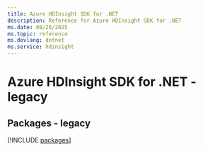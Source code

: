 ```yaml
---
title: Azure HDInsight SDK for .NET
description: Reference for Azure HDInsight SDK for .NET
ms.date: 08/26/2025
ms.topic: reference
ms.devlang: dotnet
ms.service: hdinsight
---
```

# Azure HDInsight SDK for .NET - legacy
## Packages - legacy
[!INCLUDE [packages](hdinsight-index.md)]